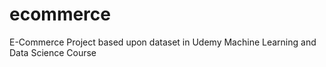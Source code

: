# ecommerce
E-Commerce Project based upon dataset in Udemy Machine Learning and Data Science Course
